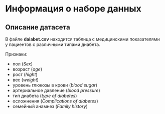 # Информация о наборе данных

## Описание датасета
В файле **daiabet.csv** находится таблица с медицинскими показателями у пациентов с различными типами диабета. 

Признаки: 
- пол (*Sex*)
- возраст (*age*)
- рост (*hight*)
- вес (*weight*)
- уровень глюкозы в крови (*blood sugar*)
- артериальное давление (*blood pressure*)
- тип диабета (*type of diabetes*)
- осложнения (*Complications of diabetes*)
- семейный анамнез (*Family history*)
